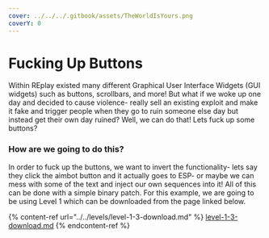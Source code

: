```yaml
---
cover: ../../../.gitbook/assets/TheWorldIsYours.png
coverY: 0
---
```


# Fucking Up Buttons

Within REplay existed many different Graphical User Interface Widgets (GUI widgets) such as buttons, scrollbars, and more! But what if we woke up one day and decided to cause violence- really sell an existing exploit and make it fake and trigger people when they go to ruin someone else day but instead get their own day ruined? Well, we can do that! Lets fuck up some buttons?

### How are we going to do this?&#x20;

In order to fuck up the buttons, we want to invert the functionality- lets say they click the aimbot button and it actually goes to ESP- or maybe we can mess with some of the text and inject our own sequences into it! All of this can be done with a simple binary patch. For this example, we are going to be using Level 1 which can be downloaded from the page linked below.

{% content-ref url="../../levels/level-1-3-download.md" %}
[level-1-3-download.md](../../levels/level-1-3-download.md)
{% endcontent-ref %}

